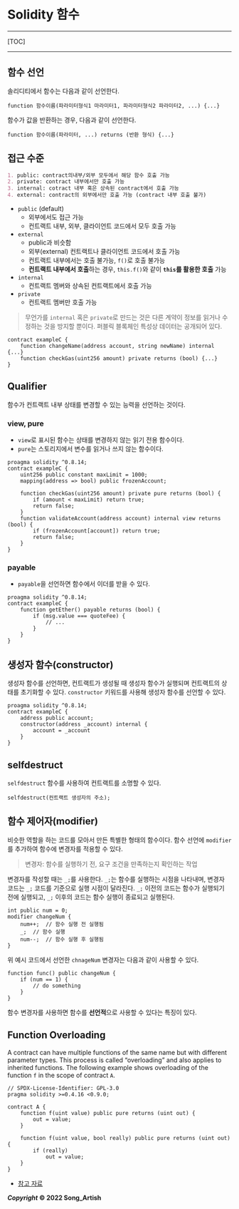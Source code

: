 # Solidity 함수

---

[TOC]

---



## 함수 선언

솔리디티에서 함수는 다음과 같이 선언한다.

```solidity
function 함수이름(파라미터형식1 마라미터1, 파라미터형식2 파라미터2, ...) {...}
```

함수가 값을 반환하는 경우, 다음과 같이 선언한다.

```solidity
function 함수이름(파라미터, ...) returns (반환 형식) {...}
```



## 접근 수준

```markdown
1. public: contract의내부/외부 모두에서 해당 함수 호출 가능
2. private: contract 내부에서만 호출 가능
3. internal: cotract 내부 혹은 상속된 contract에서 호출 가능
4. external: contract의 외부에서만 호출 가능 (contract 내부 호출 불가)
```

- `public` (default)
  - 외부에서도 접근 가능
  - 컨트랙트 내부, 외부, 클라이언트 코드에서 모두 호출 가능
- `external`
  - public과 비슷함
  - 외부(external) 컨트랙트나 클라이언트 코드에서 호출 가능
  - 컨트랙트 내부에서는 호출 불가능, `f()`로 호출 불가능
  - **컨트랙트 내부에서 호출**하는 경우, `this.f()`와 같이 **`this`를 활용한 호출** 가능
- `internal`
  - 컨트랙트 멤버와 상속된 컨트랙트에서 호출 가능
- `private`
  - 컨트랙트 멤버만 호출 가능

> 무언가를 `internal` 혹은 `private`로 만드는 것은 다른 계약이 정보를 읽거나 수정하는 것을 방지할 뿐이다. 퍼블릭 블록체인 특성상 데이터는 공개되어 있다.

```solidity
contract exampleC {
	function changeName(address account, string newName) internal {...}
	function checkGas(uint256 amount) private returns (bool) {...}
}
```



## Qualifier

함수가 컨트랙트 내부 상태를 변경할 수 있는 능력을 선언하는 것이다.

### view, pure

- `view`로 표시된 함수는 상태를 변경하지 않는 읽기 전용 함수이다. 
- `pure`는 스토리지에서 변수를 읽거나 쓰지 않는 함수이다.

```solidity
proagma solidity ^0.8.14;
contract exampleC {
	uint256 public constant maxLimit = 1000;
	mapping(address => bool) public frozenAccount;
	
	function checkGas(uint256 amount) private pure returns (bool) {
		if (amount < maxLimit) return true;
		return false;
	}
	function validateAccount(address account) internal view returns (bool) {
		if (frozenAccount[account]) return true;
		return false;
	}
}
```

### payable

- `payable`을 선언하면 함수에서 이더를 받을 수 있다.

```solidity
proagma solidity ^0.8.14;
contract exampleC {
	function getEther() payable returns (bool) {
		if (msg.value === quoteFee) {
			// ...
		}
	}
}
```



## 생성자 함수(constructor)

생성자 함수를 선언하면, 컨트랙트가 생성될 때 생성자 함수가 실행되며 컨트랙트의 상태를 초기화할 수 있다. `constructor` 키워드를 사용해 생성자 함수를 선언할 수 있다.

```solidity
proagma solidity ^0.8.14;
contract exampleC {
	address public account;
	constructor(address _account) internal {
		account = _account
	}
}
```



## selfdestruct

`selfdestruct` 함수를 사용하여 컨트랙트를 소명할 수 있다.

```solidity
selfdestruct(컨트랙트 생성자의 주소);
```



## 함수 제어자(modifier)

비슷한 역할을 하는 코드를 모아서 만든 특별한 형태의 함수이다. 함수 선언에 `modifier`를 추가하여 함수에 변경자를 적용할 수 있다.

> 변경자: 함수를 실행하기 전, 요구 조건을 만족하는지 확인하는 작업

변경자를 작성할 때는 `_;`를 사용한다. `_;`는 함수를 실행하는 시점을 나타내며, 변경자 코드는 `_;` 코드를 기준으로 실행 시점이 달라진다. `_;` 이전의 코드는 함수가 실행되기 전에 실행되고, `_;` 이후의 코드는 함수 실행이 종료되고 실행된다.

```solidity
int public num = 0;
modifier changeNum {
	num++;	// 함수 실행 전 실행됨
	_;	// 함수 실행
	num--;	// 함수 실행 후 실행됨
}
```

위 예시 코드에서 선언한 `chnageNum` 변경자는 다음과 같이 사용할 수 있다.

```solidity
function func() public changeNum {
	if (num == 1) {
		// do something
	}
}
```

함수 변경자를 사용하면 함수를 **선언적**으로 사용할 수 있다는 특징이 있다.



## Function Overloading

A contract can have multiple functions of the same name but with different parameter types. This process is called “overloading” and also applies to inherited functions. The following example shows overloading of the function `f` in the scope of contract `A`.

```solidity
// SPDX-License-Identifier: GPL-3.0
pragma solidity >=0.4.16 <0.9.0;

contract A {
    function f(uint value) public pure returns (uint out) {
        out = value;
    }

    function f(uint value, bool really) public pure returns (uint out) {
        if (really)
            out = value;
    }
}
```

- [참고 자료](https://docs.soliditylang.org/en/v0.8.14/contracts.html?highlight=constant#function-overloading)



***Copyright* © 2022 Song_Artish**